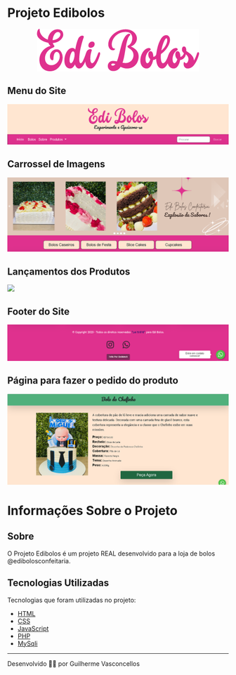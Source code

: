 # Projeto Edibolos

<p align="center"> <img src="public/logoEdibolos.png"></p>

 ## Menu do Site
  
 <img src="public/menuSite.png">

 ## Carrossel de Imagens

<img src="public/galeriaImagens.png">

## Lançamentos dos Produtos

<img src="public/primeiroLançamentos.png">

## Footer do Site

<img src="public/rodape.png">

## Página para fazer o pedido do produto

<img src="public/botaoEuQuero.png">

# Informações Sobre o Projeto

## Sobre

O Projeto Edibolos é um projeto REAL desenvolvido para a loja de bolos @edibolosconfeitaria.

## Tecnologias Utilizadas

Tecnologias que foram utilizadas no projeto:

- [HTML](https://html.com/)
- [CSS](https://www.css.com/)
- [JavaScript](https://www.javascript.com/)
- [PHP](https://www.php.net/)
- [MySqli](https://www.php.net/manual/pt_BR/book.mysqli.php)
---
Desenvolvido 👨‍💻 por Guilherme Vasconcellos
